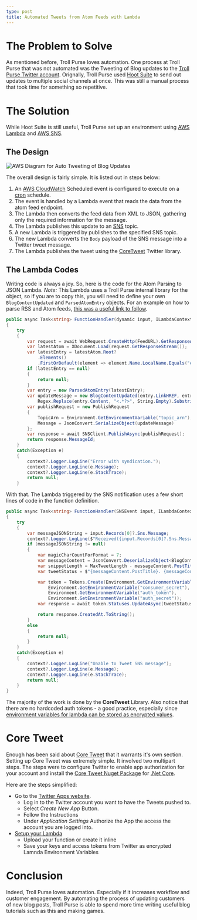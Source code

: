 ```yaml
---
type: post
title: Automated Tweets from Atom Feeds with Lambda
---
```


# The Problem to Solve

As mentioned before, Troll Purse loves automation. One process at Troll Purse that was not automated was the Tweeting of Blog updates to the [Troll Purse Twitter account](https://www.twitter.com/trollpruse/). Orignally, Troll Purse used [Hoot Suite](https://www.hootsuite.com) to send out updates to multiple social channels at once. This was still a manual process that took time for something so repetitive. 

# The Solution

While Hoot Suite is still useful, Troll Purse set up an environment using [AWS Lambda](https://aws.amazon.com/lambda/) and [AWS SNS](https://aws.amazon.com/sns/).

## The Design

![AWS Diagram for Auto Tweeting of Blog Updates](http://drive.google.com/uc?export=view&id=14a46XxEQtMl1t3Mh9-xDm4nsJLwz4nY3 "Auto Tweet Diagram in AWS")

The overall design is fairly simple. It is listed out in steps below:

1. An [AWS CloudWatch](https://aws.amazon.com/cloudwatch/) Scheduled event is configured to execute on a [cron](https://en.wikipedia.org/wiki/Cron) schedule. 
2. The event is handled by a Lambda event that reads the data from the atom feed endpoint. 
3. The Lambda then converts the feed data from XML to JSON, gathering only the required information for the message.
4. The Lambda publishes this update to an [SNS](https://aws.amazon.com/sns/) topic.
5. A new Lambda is triggered by publishes to the specified SNS topic.
6. The new Lambda converts the `Body` payload of the SNS message into a Twitter tweet message.
7. The Lambda publishes the tweet using the [CoreTweet](https://github.com/CoreTweet/CoreTweet) Twitter library.

## The Lambda Codes

Writing code is always a joy. So, here is the code for the Atom Parsing to JSON Lambda. *Note:* This Lambda uses a Troll Purse internal library for the object, so if you are to copy this, you will need to define your own `BlogContentUpdated` and `ParsedAtomEntry` objects. For an example on how to parse RSS and Atom feeds, [this was a useful link to follow](http://www.anotherchris.net/csharp/simplified-csharp-atom-and-rss-feed-parser/).

```csharp
public async Task<string> FunctionHandler(dynamic input, ILambdaContext context)
{
    try
    {
        var request = await WebRequest.CreateHttp(FeedURL).GetResponseAsync();
        var latestAtom = XDocument.Load(request.GetResponseStream());
        var latestEntry = latestAtom.Root?
            .Elements()
            .FirstOrDefault(element => element.Name.LocalName.Equals("entry"));
        if (latestEntry == null)
        {
            return null;
        }
        var entry = new ParsedAtomEntry(latestEntry);
        var updateMessage = new BlogContentUpdated(entry.LinkHREF, entry.Title.Length > BlogContentUpdated.MaxTitleLength ? entry.Title.Substrin(0,BlogContentUpdated.MaxTitleLength) : entry.Title,
            Regex.Replace(entry.Content, "<.*?>", String.Empty).Substring(0, BlogContentUpdated.MaxSnippetLength));
        var publishRequest = new PublishRequest
        {
            TopicArn = Environment.GetEnvironmentVariable("topic_arn"),
            Message = JsonConvert.SerializeObject(updateMessage)
        };
        var response = await SNSClient.PublishAsync(publishRequest);
        return response.MessageId;
    }
    catch(Exception e)
    {
        context?.Logger.LogLine("Error with syndication.");
        context?.Logger.LogLine(e.Message);
        context?.Logger.LogLine(e.StackTrace);
        return null;
    }
```

With that. The Lambda triggered by the SNS notification uses a few short lines of code in the function definition.

```csharp
public async Task<string> FunctionHandler(SNSEvent input, ILambdaContext context)
{
    try
    {
        var messageJSONString = input.Records[0]?.Sns.Message;
        context?.Logger.LogLine($"Received({input.Records[0]?.Sns.MessageId}): {messageJSONString}");
        if (messageJSONString != null)
        {
            var magicCharCountForFormat = 7;
            var messageContent = JsonConvert.DeserializeObject<BlogContentUpdated>(messageJSONString);
            var snippetLength = MaxTweetLength - messageContent.PostTitle.Length - messageContent.PostLink.Length - magicCharCountForFormat - GameDevHashtags.Length;
            var tweetStatus = $"{messageContent.PostTitle}. {messageContent.ContentSnippet.Substring(0, snippetLength)}... {GameDevHashtags} {messageContent.PostLink}";

            var token = Tokens.Create(Environment.GetEnvironmentVariable("consumer_key"),
                Environment.GetEnvironmentVariable("consumer_secret"),
                Environment.GetEnvironmentVariable("auth_token"),
                Environment.GetEnvironmentVariable("auth_secret"));
            var response = await token.Statuses.UpdateAsync(tweetStatus);

            return response.CreatedAt.ToString();
        }
        else
        {
            return null;
        }
    }
    catch(Exception e)
    {
        context?.Logger.LogLine("Unable to Tweet SNS message");
        context?.Logger.LogLine(e.Message);
        context?.Logger.LogLine(e.StackTrace);
        return null;
    }
}
```

The majority of the work is done by the **CoreTweet** Library. Also notice that there are no hardcoded auth tokens - a good practice, especially since [environment variables for lambda can be stored as encrypted values](https://docs.aws.amazon.com/lambda/latest/dg/env_variables.html#env_encrypt).

# Core Tweet

Enough has been said about [Core Tweet](https://github.com/CoreTweet/CoreTweet) that it warrants it's own section. Setting up Core Tweet was extremely simple. It involved two multipart steps. The steps were to configure Twitter to enable app authorization for your account and install the [Core Tweet Nuget Package](https://www.nuget.org/packages/CoreTweet/) for [.Net Core](https://dotnet.github.io/).

Here are the steps simplified:

* Go to the [Twitter Apps website](https://apps.twitter.com/).
    * Log in to the Twitter account you want to have the Tweets pushed to.
    * Select *Create New App* Button.
    * Follow the Instructions
    * Under *Application Settings* Authorize the App the access the account you are logged into.
* [Setup your Lambda](https://docs.aws.amazon.com/lambda/latest/dg/getting-started.html)
    * Upload your function or create it inline
    * Save your keys and access tokens from Twitter as encrypted Lamnda Environment Variables

# Conclusion

Indeed, Troll Purse loves automation. Especially if it increases workflow and customer engagement. By automating the process of updating customers of new blog posts, Troll Purse is able to spend more time writing useful blog tutorials such as this and making games.
